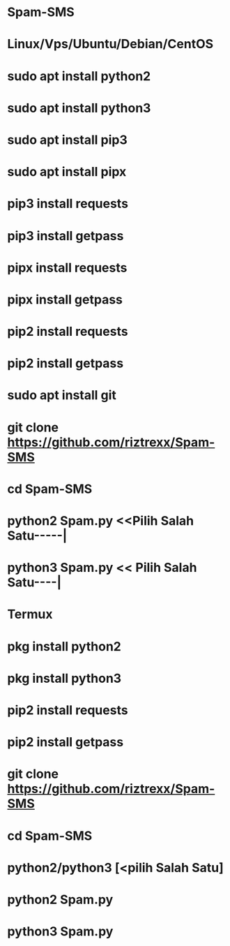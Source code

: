 # Spam-SMS 
# Linux/Vps/Ubuntu/Debian/CentOS
# sudo apt install python2
# sudo apt install python3
# sudo apt install pip3
# sudo  apt install pipx
# pip3 install requests
# pip3 install getpass
# pipx install requests
# pipx install getpass
# pip2 install requests
# pip2 install getpass
# sudo apt install git
# git clone https://github.com/riztrexx/Spam-SMS
# cd Spam-SMS
# python2 Spam.py  <<Pilih Salah Satu-----|
# python3 Spam.py  << Pilih Salah Satu----|
# Termux
# pkg install python2
# pkg install python3
# pip2 install requests
# pip2 install getpass
# git clone https://github.com/riztrexx/Spam-SMS
# cd Spam-SMS
# python2/python3 [<pilih Salah Satu]
# python2 Spam.py
# python3 Spam.py
